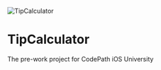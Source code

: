 ![TipCalculator](https://user-images.githubusercontent.com/77369031/129625319-da15eb99-f97b-4b25-9940-9747b0574c41.gif)
# TipCalculator
The pre-work project for CodePath iOS University 
